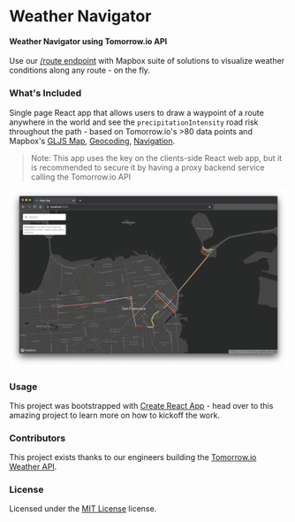 Weather Navigator
========

#### Weather Navigator using Tomorrow.io API ####
Use our [/route endpoint](https://docs.tomorrow.io/reference/route-overview) with Mapbox suite of solutions to visualize weather conditions along any route - on the fly.

### What's Included ###
Single page React app that allows users to draw a waypoint of a route anywhere in the world and see the `precipitationIntensity` road risk throughout the path - based on Tomorrow.io's >80 data points and Mapbox's [GLJS Map](https://docs.mapbox.com/mapbox-gl-js/api/), [Geocoding](https://docs.mapbox.com/api/search/geocoding/), [Navigation](https://docs.mapbox.com/api/navigation/directions).

> Note: This app uses the key on the clients-side React web app, but it is recommended to secure it by having a proxy backend service calling the Tomorrow.io API

![Mapbox GLJS Navigation](./PREVIEW.png)

### Usage ###
This project was bootstrapped with [Create React App](https://github.com/facebook/create-react-app) - head over to this amazing project to learn more on how to kickoff the work.

### Contributors ###
This project exists thanks to our engineers building the [Tomorrow.io Weather API](https://tomorrow.io).

### License ###
Licensed under the [MIT License](./LICENSE) license.
